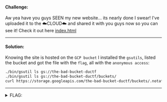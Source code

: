 #### Challenge:

Aw yea have you guys SEEN my new website... its nearly done I swear! I've uploaded it to the ☁️CLOUD☁️ and shared it with you guys now so you can see it! Check it out here [index.html](https://storage.googleapis.com/the-bad-bucket-ductf/index.html)

---

#### Solution:

Knowing the site is hosted on the `GCP bucket` I installed the `gsutils`, listed the bucket and got the file with the `flag`, all with the `anonymous access`:

```bash
./bin/gsutil ls gs://the-bad-bucket-ductf
./bin/gsutil ls gs://the-bad-bucket-ductf/buckets/
curl https://storage.googleapis.com/the-bad-bucket-ductf/buckets/.notaflag
```

---

<details><summary>FLAG:</summary>

```
DUCTF{if_you_are_beggining_your_cloud_journey_goodluck!}
```

</details>
<br/>
